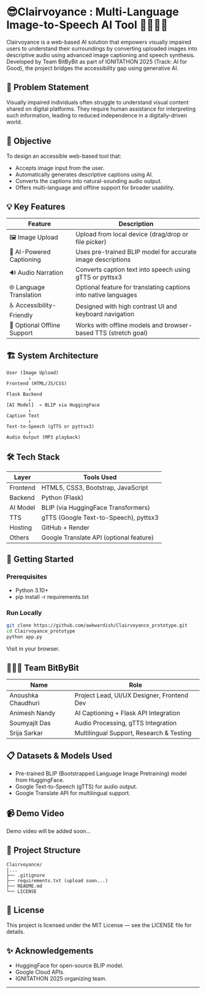 # 😎Clairvoyance : Multi-Language Image-to-Speech AI Tool 🧑🏻‍🦯‍➡️

Clairvoyance is a web-based AI solution that empowers visually impaired users to understand their surroundings by converting uploaded images into descriptive audio using advanced image captioning and speech synthesis. Developed by Team BitByBit as part of IGNITATHON 2025 (Track: AI for Good), the project bridges the accessibility gap using generative AI.


## 🧠 Problem Statement

Visually impaired individuals often struggle to understand visual content shared on digital platforms. They require human assistance for interpreting such information, leading to reduced independence in a digitally-driven world.


## 🎯 Objective

To design an accessible web-based tool that:

* Accepts image input from the user.
* Automatically generates descriptive captions using AI.
* Converts the captions into natural-sounding audio output.
* Offers multi-language and offline support for broader usability.


## 💡 Key Features

| Feature                     | Description                                                     |
| --------------------------- | --------------------------------------------------------------- |
| 🖼️ Image Upload            | Upload from local device (drag/drop or file picker)             |
| 🧠 AI-Powered Captioning    | Uses pre-trained BLIP model for accurate image descriptions     |
| 🔊 Audio Narration          | Converts caption text into speech using gTTS or pyttsx3         |
| 🌐 Language Translation     | Optional feature for translating captions into native languages |
| ♿ Accessibility-Friendly    | Designed with high contrast UI and keyboard navigation          |
| 🧭 Optional Offline Support | Works with offline models and browser-based TTS (stretch goal)  |


## 🏗️ System Architecture

```plaintext
User (Image Upload)
        ↓
Frontend (HTML/JS/CSS)
        ↓
Flask Backend
        ↓
[AI Model]  ← BLIP via HuggingFace
        ↓
Caption Text
        ↓
Text-to-Speech (gTTS or pyttsx3)
        ↓
Audio Output (MP3 playback)
```


## 🛠 Tech Stack

| Layer    | Tools Used                              |
| -------- | --------------------------------------- |
| Frontend | HTML5, CSS3, Bootstrap, JavaScript      |
| Backend  | Python (Flask)                          |
| AI Model | BLIP (via HuggingFace Transformers)     |
| TTS      | gTTS (Google Text-to-Speech), pyttsx3   |
| Hosting  | GitHub + Render                         |
| Others   | Google Translate API (optional feature) |


## 🚀 Getting Started

### Prerequisites

* Python 3.10+
* pip install -r requirements.txt

### Run Locally

```bash
git clone https://github.com/awkwardish/Clairvoyance_prototype.git
cd Clairvoyance_prototype
python app.py
```

Visit [<link address>](#) in your browser.


## 👩🏻‍💻 Team BitByBit

| Name                | Role                                       |
| ------------------- | ------------------------------------------ |
| Anoushka Chaudhuri  | Project Lead, UI/UX Designer, Frontend Dev |
| Animesh Nandy       | AI Captioning + Flask API Integration      |
| Soumyajit Das       | Audio Processing, gTTS Integration         |
| Srija Sarkar        | Multilingual Support, Research & Testing   |


## 📋 Datasets & Models Used

* Pre-trained BLIP (Bootstrapped Language Image Pretraining) model from HuggingFace.
* Google Text-to-Speech (gTTS) for audio output.
* Google Translate API for multilingual support.


## 📹 Demo Video

Demo video will be added soon...


## 📁 Project Structure

```plaintext
Clairvoyance/
|...
├── .gitignore
├── requirements.txt (upload soon...)
├── README.md
└── LICENSE
```

## 📑 License

This project is licensed under the MIT License — see the LICENSE file for details.

## ✨ Acknowledgements

* HuggingFace for open-source BLIP model.
* Google Cloud APIs.
* IGNITATHON 2025 organizing team.

---
